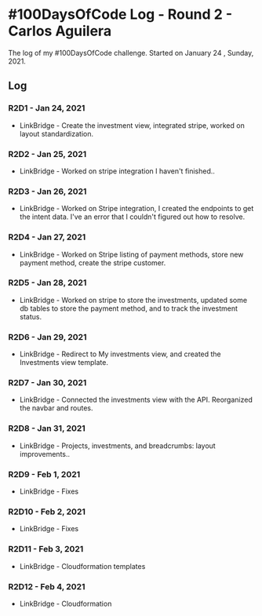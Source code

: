 # #100DaysOfCode Log - Round 2 - Carlos Aguilera

The log of my #100DaysOfCode challenge. Started on January 24 , Sunday, 2021.

## Log

### R2D1 - Jan 24, 2021

- LinkBridge - Create the investment view, integrated stripe, worked on layout standardization.

### R2D2 - Jan 25, 2021

- LinkBridge - Worked on stripe integration I haven't finished..

### R2D3 - Jan 26, 2021

- LinkBridge - Worked on Stripe integration, I created the endpoints to get the intent data. I've an error that I couldn't figured out how to resolve.
  
### R2D4 - Jan 27, 2021

- LinkBridge - Worked on Stripe listing of payment methods, store new payment method, create the stripe customer.
  
### R2D5 - Jan 28, 2021

- LinkBridge - Worked on stripe to store the investments, updated some db tables to store the payment method, and to track the investment status.

### R2D6 - Jan 29, 2021

- LinkBridge - Redirect to My investments view, and created the Investments view template. 

### R2D7 - Jan 30, 2021

- LinkBridge - Connected the investments view with the API. Reorganized the navbar and routes.

### R2D8 - Jan 31, 2021

- LinkBridge - Projects, investments, and breadcrumbs: layout improvements..
  
### R2D9 - Feb 1, 2021

- LinkBridge - Fixes
  
### R2D10 - Feb 2, 2021

- LinkBridge - Fixes
  
### R2D11 - Feb 3, 2021

- LinkBridge - Cloudformation templates
  
### R2D12 - Feb 4, 2021

- LinkBridge - Cloudformation  
